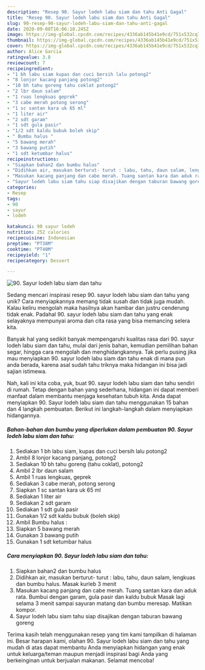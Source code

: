 ```yaml
---
description: "Resep 90. Sayur lodeh labu siam dan tahu Anti Gagal"
title: "Resep 90. Sayur lodeh labu siam dan tahu Anti Gagal"
slug: 90-resep-90-sayur-lodeh-labu-siam-dan-tahu-anti-gagal
date: 2020-09-08T16:06:18.245Z
image: https://img-global.cpcdn.com/recipes/4336ab145b41e9cd/751x532cq70/90-sayur-lodeh-labu-siam-dan-tahu-foto-resep-utama.jpg
thumbnail: https://img-global.cpcdn.com/recipes/4336ab145b41e9cd/751x532cq70/90-sayur-lodeh-labu-siam-dan-tahu-foto-resep-utama.jpg
cover: https://img-global.cpcdn.com/recipes/4336ab145b41e9cd/751x532cq70/90-sayur-lodeh-labu-siam-dan-tahu-foto-resep-utama.jpg
author: Alice Garcia
ratingvalue: 3.8
reviewcount: 7
recipeingredient:
- "1 bh labu siam kupas dan cuci bersih lalu potong2"
- "8 lonjor kacang panjang potong2"
- "10 bh tahu goreng tahu coklat potong2"
- "2 lbr daun salam"
- "1 ruas lengkuas geprek"
- "3 cabe merah potong serong"
- "1 sc santan kara uk 65 ml"
- "1 liter air"
- "2 sdt garam"
- "1 sdt gula pasir"
- "1/2 sdt kaldu bubuk boleh skip"
- " Bumbu halus "
- "5 bawang merah"
- "3 bawang putih"
- "1 sdt ketumbar halus"
recipeinstructions:
- "Siapkan bahan2 dan bumbu halus"
- "Didihkan air, masukan berturut- turut : labu, tahu, daun salam, lengkuas dan bumbu halus. Masak kurleb 3 menit"
- "Masukan kacang panjang dan cabe merah. Tuang santan kara dan aduk rata. Bumbui dengan garam, gula pasir dan kaldu bubuk Masak lagi selama 3 menit sampai sayuran matang dan bumbu meresap. Matikan kompor."
- "Sayur lodeh labu siam tahu siap disajikan dengan taburan bawang goreng"
categories:
- Resep
tags:
- 90
- sayur
- lodeh

katakunci: 90 sayur lodeh 
nutrition: 252 calories
recipecuisine: Indonesian
preptime: "PT38M"
cooktime: "PT40M"
recipeyield: "1"
recipecategory: Dessert

---
```



![90. Sayur lodeh labu siam dan tahu](https://img-global.cpcdn.com/recipes/4336ab145b41e9cd/751x532cq70/90-sayur-lodeh-labu-siam-dan-tahu-foto-resep-utama.jpg)

Sedang mencari inspirasi resep 90. sayur lodeh labu siam dan tahu yang unik? Cara menyiapkannya memang tidak susah dan tidak juga mudah. Kalau keliru mengolah maka hasilnya akan hambar dan justru cenderung tidak enak. Padahal 90. sayur lodeh labu siam dan tahu yang enak selayaknya mempunyai aroma dan cita rasa yang bisa memancing selera kita.

Banyak hal yang sedikit banyak mempengaruhi kualitas rasa dari 90. sayur lodeh labu siam dan tahu, mulai dari jenis bahan, kemudian pemilihan bahan segar, hingga cara mengolah dan menghidangkannya. Tak perlu pusing jika mau menyiapkan 90. sayur lodeh labu siam dan tahu enak di mana pun anda berada, karena asal sudah tahu triknya maka hidangan ini bisa jadi sajian istimewa.




Nah, kali ini kita coba, yuk, buat 90. sayur lodeh labu siam dan tahu sendiri di rumah. Tetap dengan bahan yang sederhana, hidangan ini dapat memberi manfaat dalam membantu menjaga kesehatan tubuh kita. Anda dapat menyiapkan 90. Sayur lodeh labu siam dan tahu menggunakan 15 bahan dan 4 langkah pembuatan. Berikut ini langkah-langkah dalam menyiapkan hidangannya.

<!--inarticleads1-->

##### Bahan-bahan dan bumbu yang diperlukan dalam pembuatan 90. Sayur lodeh labu siam dan tahu:

1. Sediakan 1 bh labu siam, kupas dan cuci bersih lalu potong2
1. Ambil 8 lonjor kacang panjang, potong2
1. Sediakan 10 bh tahu goreng (tahu coklat), potong2
1. Ambil 2 lbr daun salam
1. Ambil 1 ruas lengkuas, geprek
1. Sediakan 3 cabe merah, potong serong
1. Siapkan 1 sc santan kara uk 65 ml
1. Sediakan 1 liter air
1. Sediakan 2 sdt garam
1. Sediakan 1 sdt gula pasir
1. Gunakan 1/2 sdt kaldu bubuk (boleh skip)
1. Ambil  Bumbu halus :
1. Siapkan 5 bawang merah
1. Gunakan 3 bawang putih
1. Gunakan 1 sdt ketumbar halus




<!--inarticleads2-->

##### Cara menyiapkan 90. Sayur lodeh labu siam dan tahu:

1. Siapkan bahan2 dan bumbu halus
1. Didihkan air, masukan berturut- turut : labu, tahu, daun salam, lengkuas dan bumbu halus. Masak kurleb 3 menit
1. Masukan kacang panjang dan cabe merah. Tuang santan kara dan aduk rata. Bumbui dengan garam, gula pasir dan kaldu bubuk Masak lagi selama 3 menit sampai sayuran matang dan bumbu meresap. Matikan kompor.
1. Sayur lodeh labu siam tahu siap disajikan dengan taburan bawang goreng




Terima kasih telah menggunakan resep yang tim kami tampilkan di halaman ini. Besar harapan kami, olahan 90. Sayur lodeh labu siam dan tahu yang mudah di atas dapat membantu Anda menyiapkan hidangan yang enak untuk keluarga/teman maupun menjadi inspirasi bagi Anda yang berkeinginan untuk berjualan makanan. Selamat mencoba!
